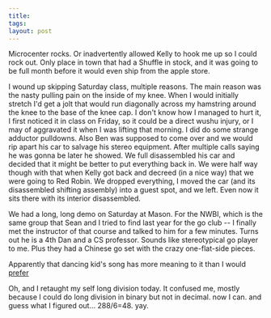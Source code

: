 ```yaml
---
title: 
tags: 
layout: post
---
```

Microcenter rocks.  Or inadvertently allowed Kelly to hook me up so I could rock out. Only place in town that had a Shuffle in stock, and it was going to be full month before it would even ship from the apple store.  



I wound up skipping Saturday class, multiple reasons.  The main reason was the nasty pulling pain on the inside of my knee.  When I would initially stretch I'd get a jolt that would run diagonally across my hamstring around the knee to the base of the knee cap.  I don't know how I managed to hurt it, I first noticed it in class on Friday, so it could be a direct wushu injury, or I may of aggravated it when I was lifting that morning.  I did do some strange adductor pulldowns.  Also Ben was supposed to come over and we would rip apart his car to salvage his stereo equipment. After multiple calls saying he was gonna be later he showed.  We full disassembled his car and decided that it might be better to put everything back in.  We were half way though with that when Kelly got back and decreed (in a nice way) that we were going to Red Robin. We dropped everything, I moved the car (and its disassembled shifting assembly) into a guest spot, and we left.  Even now it sits there with its interior disassembled. 



We had a long, long demo on Saturday at Mason.  For the NWBI, which is the same group that Sean and I tried to find last year for the go club -- I finally met the instructor of that course and talked to him for a few minutes.  Turns out he is a 4th Dan and a CS professor.  Sounds like stereotypical go player to me.  Plus they had a Chinese go set with the crazy one-flat-side pieces.



Apparently that dancing kid's song has more meaning to it than I would <a href="http://en.wikipedia.org/wiki/Dragostea_din_tei">prefer</a>



Oh, and I retaught my self long division today.  It confused me, mostly because I could do long division in binary but not in decimal. now I can.  and guess what I figured out... 288/6=48.  yay.


